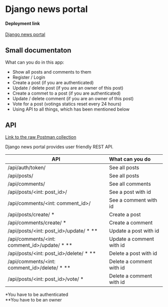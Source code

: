 # Django news portal

#### Deployment link
[Django news portal](https://djangonewsplatform.herokuapp.com)

## Small documentaton
What can you do in this app: 
+ Show all posts and comments to them
+ Register / Login
+ Create a post (if you are authenticated) 
+ Update / delete post (if you are an owner of this post)
+ Create a commet to a post (if you are authenticated)
+ Update / delete comment (if you are an owner of this post)
+ Vote for a post (votings statics reset every 24 hours)
+ Using API to all things, which has been mentioned below

## API
[Link to the raw Postman collection](https://www.getpostman.com/collections/cc2288f0b73ed0840d04) 


Django news portal provides user friendly REST API.

| API                                             | What can you do          |
| ----------------------------------------------- |:------------------------ |
|<url>/api/auth/token/                            | See all posts            |
|<url>/api/posts/                                 | See all posts            |
|<url>/api/comments/                              | See all comments         |
|<url>/api/posts/<int: post_id>/                  | See a post with id       |
|<url>/api/comments/<int: comment_id>/            | See a comment with id    |
|<url>/api/posts/create/ *                        | Create a post            |
|<url>/api/comments/create/ *                     | Create a comment         |
|<url>/api/posts/<int: post_id>/update/ * **      | Update a post with id    |
|<url>/api/comments/<int: comment_id>/update/ * **| Update a comment with id |
|<url>/api/posts/<int: post_id>/delete/ * **      | Delete a post with id    |
|<url>/api/comments/<int: comment_id>/delete/ * **| Delete a comment with id |
|<url>/api/posts/<int: post_id>/vote/ *           | Delete a comment with id |
 
 
 *You have to be authenticated  
 **You have to be an owner
 
 
